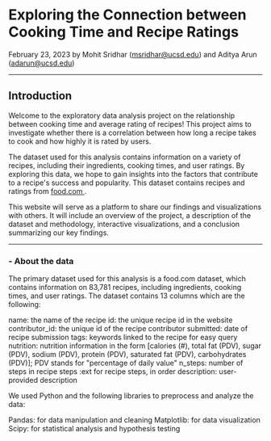 # Exploring the Connection between Cooking Time and Recipe Ratings

February 23, 2023
by Mohit Sridhar (msridhar@ucsd.edu) and Aditya Arun (adarun@ucsd.edu)

---

## Introduction

Welcome to the exploratory data analysis project on the relationship between cooking time and average rating of recipes! This project aims to investigate whether there is a correlation between how long a recipe takes to cook and how highly it is rated by users.

The dataset used for this analysis contains information on a variety of recipes, including their ingredients, cooking times, and user ratings. By exploring this data, we hope to gain insights into the factors that contribute to a recipe's success and popularity. This dataset contains recipes and ratings from <a href='food.com'> food.com </a>.

This website will serve as a platform to share our findings and visualizations with others. It will include an overview of the project, a description of the dataset and methodology, interactive visualizations, and a conclusion summarizing our key findings.

---

### - About the data

The primary dataset used for this analysis is a food.com dataset, which contains information on 83,781 recipes, including ingredients, cooking times, and user ratings.
The dataset contains 13 columns which are the following:

name: the name of the recipe
id: the unique recipe id in the website
contributor_id: the unique id of the recipe contributor
submitted: date of recipe submission
tags: keywords linked to the recipe for easy query
nutrition: nutrition information in the form [calories (#), total fat (PDV), sugar (PDV), sodium (PDV), protein (PDV), saturated fat (PDV), carbohydrates (PDV)]; PDV stands for "percentage of daily value"
n_steps: number of steps in recipe
steps :ext for recipe steps, in order
description: user-provided description

We used Python and the following libraries to preprocess and analyze the data:

Pandas: for data manipulation and cleaning
Matplotlib: for data visualization
Scipy: for statistical analysis and hypothesis testing

